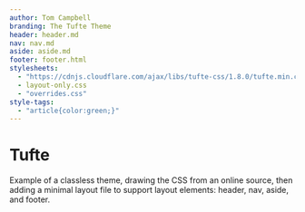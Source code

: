 ```yaml
---
author: Tom Campbell
branding: The Tufte Theme
header: header.md
nav: nav.md
aside: aside.md
footer: footer.html
stylesheets:
  - "https://cdnjs.cloudflare.com/ajax/libs/tufte-css/1.8.0/tufte.min.css"
  - layout-only.css
  - "overrides.css"
style-tags:
  - "article{color:green;}"
---
```

# Tufte

Example of a classless theme, drawing the CSS from an online source,
then adding a minimal layout file to support layout elements:
header, nav, aside, and footer.
